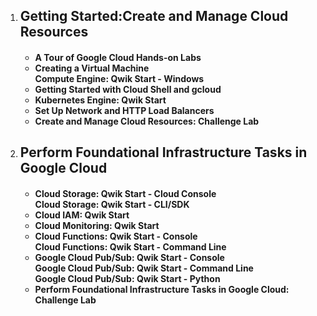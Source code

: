<ol>
  <li><h2>Getting Started:Create and Manage Cloud Resources</h2></li>
  <h4><ul>
    <li>A Tour of Google Cloud Hands-on Labs</li>
    <li>Creating a Virtual Machine <br> Compute Engine: Qwik Start - Windows</li>
    <li>Getting Started with Cloud Shell and gcloud</li>
    <li>Kubernetes Engine: Qwik Start</li>
    <li>Set Up Network and HTTP Load Balancers</li>
    <li>Create and Manage Cloud Resources: Challenge Lab</li>
  </ul></h4>
  
  <li><h2>Perform Foundational Infrastructure Tasks in Google Cloud</h2></li>
  <h4><ul>
    <li>Cloud Storage: Qwik Start - Cloud Console <br> Cloud Storage: Qwik Start - CLI/SDK</li>
    <li>Cloud IAM: Qwik Start</li>
    <li>Cloud Monitoring: Qwik Start</li>
    <li>Cloud Functions: Qwik Start - Console <br> Cloud Functions: Qwik Start - Command Line</li>
    <li>Google Cloud Pub/Sub: Qwik Start - Console <br> Google Cloud Pub/Sub: Qwik Start - Command Line <br> Google Cloud Pub/Sub: Qwik Start - Python</li>
    <li>Perform Foundational Infrastructure Tasks in Google Cloud: Challenge Lab</li>
  </h4></ul>  
